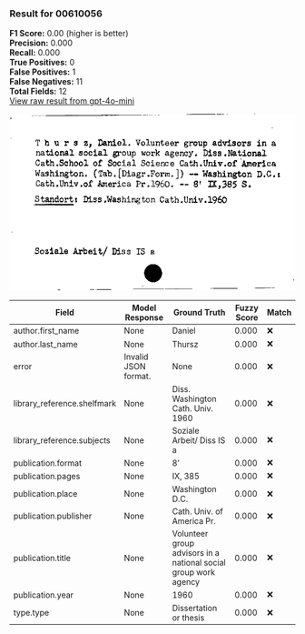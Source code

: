### Result for 00610056
**F1 Score:** 0.00 (higher is better)<br>**Precision:** 0.000<br>**Recall:** 0.000<br>**True Positives:** 0<br>**False Positives:** 1<br>**False Negatives:** 11<br>**Total Fields:** 12<br>[View raw result from gpt-4o-mini](https://github.com/RISE-UNIBAS/humanities_data_benchmark/blob/main/results/2025-10-03/T0164/request_T0164_00610056.json)

<img src="https://github.com/RISE-UNIBAS/humanities_data_benchmark/blob/main/benchmarks/zettelkatalog/images/00610056.jpg?raw=true" alt="00610056" width="600px">

| Field | Model Response | Ground Truth | Fuzzy Score | Match |
|-------|----------------|--------------|-------------|-------|
| author.first_name | None | Daniel | 0.000 | ❌ |
| author.last_name | None | Thursz | 0.000 | ❌ |
| error | Invalid JSON format. | None | 0.000 | ❌ |
| library_reference.shelfmark | None | Diss. Washington Cath. Univ. 1960 | 0.000 | ❌ |
| library_reference.subjects | None | Soziale Arbeit/ Diss IS a | 0.000 | ❌ |
| publication.format | None | 8' | 0.000 | ❌ |
| publication.pages | None | IX, 385 | 0.000 | ❌ |
| publication.place | None | Washington D.C. | 0.000 | ❌ |
| publication.publisher | None | Cath. Univ. of America Pr. | 0.000 | ❌ |
| publication.title | None | Volunteer group advisors in a national social group work agency | 0.000 | ❌ |
| publication.year | None | 1960 | 0.000 | ❌ |
| type.type | None | Dissertation or thesis | 0.000 | ❌ |
